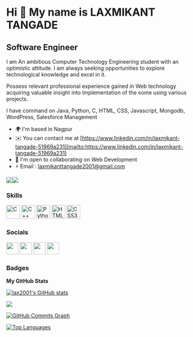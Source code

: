 Hi 👋 My name is LAXMIKANT TANGADE
=============================

Software Engineer
-----------------

I am An ambitious Computer Technology Engineering student with an optimistic attitude. I am always seeking opportunities to explore technological knowledge and excel in it.

Possess relevant professional experience gained in Web technology acquiring valuable insight into Implementation of the some using various projects.

I have command on Java, Python, C, HTML, CSS, Javascript, Mongodb, WordPress, Salesforce Management

* 🌍  I'm based in Nagpur
* ✉️  You can contact me at [https://www.linkedin.com/in/laxmikant-tangade-51969a231](mailto:https://www.linkedin.com/in/laxmikant-tangade-51969a231)
* 🤝  I'm open to collaborating on Web Development
* ⚡  Email : laxmikanttangade2001@gmail.com

<a href="https://x.com/TangadeMayur?s=09" target="_blank" rel="noreferrer"><img
src="https://img.shields.io/twitter/follow/TangadeMayur?logo=twitter&style=for-the-badge&color=0891b2&labelColor=1c1917"
/></a><a href="https://github.com/lax2001" target="_blank" rel="noreferrer"><img
src="https://img.shields.io/github/followers/lax2001?logo=github&style=for-the-badge&color=0891b2&labelColor=1c1917" /></a>
### Skills

<p align="left">
<a href="https://docs.microsoft.com/en-us/cpp/?view=msvc-170" target="_blank" rel="noreferrer"><img src="https://raw.githubusercontent.com/danielcranney/readme-generator/main/public/icons/skills/c-colored.svg" width="36" height="36" alt="C" /></a>
<a href="https://docs.microsoft.com/en-us/cpp/?view=msvc-170" target="_blank" rel="noreferrer"><img src="https://raw.githubusercontent.com/danielcranney/readme-generator/main/public/icons/skills/cplusplus-colored.svg" width="36" height="36" alt="C++" /></a>
<a href="https://www.python.org/" target="_blank" rel="noreferrer"><img src="https://raw.githubusercontent.com/danielcranney/readme-generator/main/public/icons/skills/python-colored.svg" width="36" height="36" alt="Python" /></a>
<a href="https://developer.mozilla.org/en-US/docs/Glossary/HTML5" target="_blank" rel="noreferrer"><img src="https://raw.githubusercontent.com/danielcranney/readme-generator/main/public/icons/skills/html5-colored.svg" width="36" height="36" alt="HTML5" /></a>
<a href="https://www.w3.org/TR/CSS/#css" target="_blank" rel="noreferrer"><img src="https://raw.githubusercontent.com/danielcranney/readme-generator/main/public/icons/skills/css3-colored.svg" width="36" height="36" alt="CSS3" /></a>

### Socials

<p align="left"> 
 <a href="https://github.com/lax2001" target="_blank" rel="noreferrer"><img src="https://github.githubassets.com/images/modules/logos_page/GitHub-Mark.png" width="32" height="32" /></a> 
 <a href="https://www.instagram.com/mayur_t21/" target="_blank" rel="noreferrer"><img src="https://raw.githubusercontent.com/danielcranney/readme-generator/main/public/icons/socials/instagram.svg" width="32" height="32" /></a> 
 <a href="https://www.linkedin.com/in/laxmikant-tangade-51969a231/" target="_blank" rel="noreferrer"><img src="https://raw.githubusercontent.com/danielcranney/readme-generator/main/public/icons/socials/linkedin.svg" width="32" height="32" /></a> 
 <a href="https://x.com/TangadeMayur?s=09" target="_blank" rel="noreferrer"><img src="https://raw.githubusercontent.com/danielcranney/readme-generator/main/public/icons/socials/twitter.svg" width="32" height="32" /></a></p>



### Badges

<b>My GitHub Stats</b>

<a href="https://github.com/lax2001"><img src="https://github-readme-stats.vercel.app/api?username=lax2001&show_icons=true&hide=&count_private=true&title_color=0891b2&text_color=ffffff&icon_color=0891b2&bg_color=1c1917&hide_border=true&show_icons=true" alt="lax2001's GitHub stats" /></a>

<a href="https://github.com/lax2001"><img src="https://github-readme-streak-stats.herokuapp.com/?user=lax2001&stroke=ffffff&background=1c1917&ring=0891b2&fire=0891b2&currStreakNum=ffffff&currStreakLabel=0891b2&sideNums=ffffff&sideLabels=ffffff&dates=ffffff&hide_border=true" /></a>

<a href="https://github.com/lax2001"><img src="https://activity-graph.herokuapp.com/graph?username=lax2001&bg_color=1c1917&color=ffffff&line=0891b2&point=ffffff&area_color=1c1917&area=true&hide_border=true&custom_title=GitHub%20Commits%20Graph" alt="GitHub Commits Graph" /></a>

<a href="https://github.com/lax2001" align="left"><img src="https://github-readme-stats.vercel.app/api/top-langs/?username=lax2001&langs_count=10&title_color=0891b2&text_color=ffffff&icon_color=0891b2&bg_color=1c1917&hide_border=true&locale=en&custom_title=Top%20%Languages" alt="Top Languages" /></a>


 
 <br /><br /><br /><br /><br /><br /><br />


